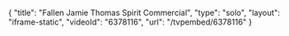 {
    "title": "Fallen Jamie Thomas Spirit Commercial",
    "type": "solo",
    "layout": "iframe-static",
    "videoId": "6378116",
    "url": "\/tvpembed\/6378116"
}